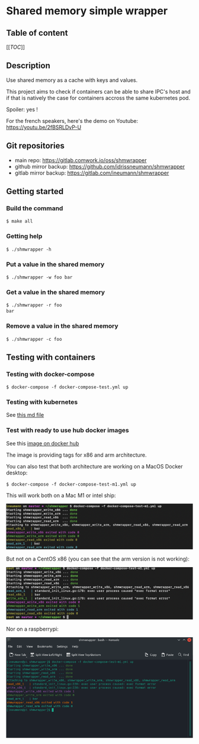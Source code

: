 # Shared memory simple wrapper

## Table of content

[[_TOC_]]

## Description

Use shared memory as a cache with keys and values.

This project aims to check if containers can be able to share IPC's host and if that is natively the case for containers accross the same kubernetes pod.

Spoiler: yes !

For the french speakers, here's the demo on Youtube: https://youtu.be/2fBSRLDvP-U

## Git repositories

* main repo: https://gitlab.comwork.io/oss/shmwrapper
* github mirror backup: https://github.com/idrissneumann/shmwrapper
* gitlab mirror backup: https://gitlab.com/ineumann/shmwrapper

## Getting started

### Build the command

```shell
$ make all
```

### Getting help

```shell
$ ./shmwrapper -h
```

### Put a value in the shared memory

```shell
$ ./shmwrapper -w foo bar
```

### Get a value in the shared memory

```shell
$ ./shmwrapper -r foo
bar
```

### Remove a value in the shared memory

```shell
$ ./shmwrapper -c foo
```

## Testing with containers

### Testing with docker-compose

```shell
$ docker-compose -f docker-compose-test.yml up
```

### Testing with kubernetes

See [this md file](./kubernetes/README.md)

### Test with ready to use hub docker images

See this [image on docker hub](https://hub.docker.com/repository/docker/comworkio/shmwrapper)

The image is providing tags for x86 and arm architecture.

You can also test that both architecture are working on a MacOS Docker desktop:

```shell
$ docker-compose -f docker-compose-test-m1.yml up
```

This will work both on a Mac M1 or intel ship:

![m1-test](./images/m1-test.png)

But not on a CentOS x86 (you can see that the arm version is not working):

![x86-centos-test](./images/x86-centos-test.png)

Nor on a raspberrypi:

![raspberrypi-test](./images/raspberrypi-test.png)

